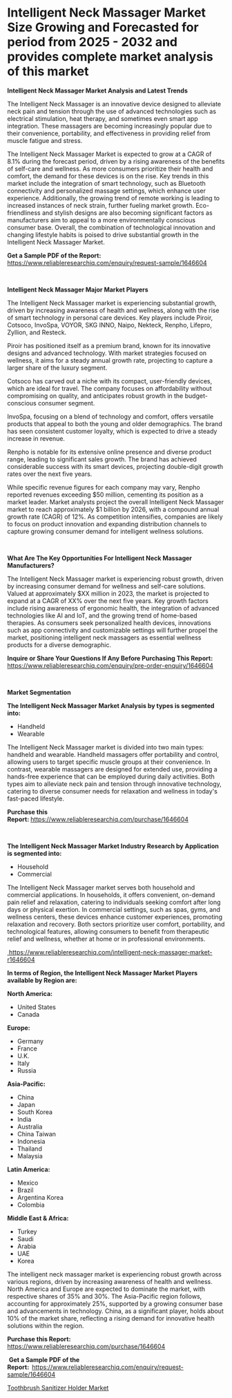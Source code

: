<p><h1>Intelligent Neck Massager Market Size Growing and Forecasted for period from 2025 - 2032 and provides complete market analysis of this market</h1></p><p><strong>Intelligent Neck Massager Market Analysis and Latest Trends</strong></p>
<p><p>The Intelligent Neck Massager is an innovative device designed to alleviate neck pain and tension through the use of advanced technologies such as electrical stimulation, heat therapy, and sometimes even smart app integration. These massagers are becoming increasingly popular due to their convenience, portability, and effectiveness in providing relief from muscle fatigue and stress.</p><p>The Intelligent Neck Massager Market is expected to grow at a CAGR of 8.1% during the forecast period, driven by a rising awareness of the benefits of self-care and wellness. As more consumers prioritize their health and comfort, the demand for these devices is on the rise. Key trends in this market include the integration of smart technology, such as Bluetooth connectivity and personalized massage settings, which enhance user experience. Additionally, the growing trend of remote working is leading to increased instances of neck strain, further fueling market growth. Eco-friendliness and stylish designs are also becoming significant factors as manufacturers aim to appeal to a more environmentally conscious consumer base. Overall, the combination of technological innovation and changing lifestyle habits is poised to drive substantial growth in the Intelligent Neck Massager Market.</p></p>
<p><strong>Get a Sample PDF of the Report:&nbsp;</strong> <a href="https://www.reliableresearchiq.com/enquiry/request-sample/1646604?utm_campaign=2336&utm_medium=2&utm_source=Github&utm_content=ia&utm_term=05042025&utm_id=intelligent-neck-massager">https://www.reliableresearchiq.com/enquiry/request-sample/1646604</a></p>
<p>&nbsp;</p>
<p><strong>Intelligent Neck Massager Major Market Players</strong></p>
<p><p>The Intelligent Neck Massager market is experiencing substantial growth, driven by increasing awareness of health and wellness, along with the rise of smart technology in personal care devices. Key players include Piroir, Cotsoco, InvoSpa, VOYOR, SKG INNO, Naipo, Nekteck, Renpho, Lifepro, Zyllion, and Resteck. </p><p>Piroir has positioned itself as a premium brand, known for its innovative designs and advanced technology. With market strategies focused on wellness, it aims for a steady annual growth rate, projecting to capture a larger share of the luxury segment.</p><p>Cotsoco has carved out a niche with its compact, user-friendly devices, which are ideal for travel. The company focuses on affordability without compromising on quality, and anticipates robust growth in the budget-conscious consumer segment.</p><p>InvoSpa, focusing on a blend of technology and comfort, offers versatile products that appeal to both the young and older demographics. The brand has seen consistent customer loyalty, which is expected to drive a steady increase in revenue.</p><p>Renpho is notable for its extensive online presence and diverse product range, leading to significant sales growth. The brand has achieved considerable success with its smart devices, projecting double-digit growth rates over the next five years.</p><p>While specific revenue figures for each company may vary, Renpho reported revenues exceeding $50 million, cementing its position as a market leader. Market analysts project the overall Intelligent Neck Massager market to reach approximately $1 billion by 2026, with a compound annual growth rate (CAGR) of 12%. As competition intensifies, companies are likely to focus on product innovation and expanding distribution channels to capture growing consumer demand for intelligent wellness solutions.</p></p>
<p>&nbsp;</p>
<p><strong>What Are The Key Opportunities For Intelligent Neck Massager Manufacturers?</strong></p>
<p><p>The Intelligent Neck Massager market is experiencing robust growth, driven by increasing consumer demand for wellness and self-care solutions. Valued at approximately $XX million in 2023, the market is projected to expand at a CAGR of XX% over the next five years. Key growth factors include rising awareness of ergonomic health, the integration of advanced technologies like AI and IoT, and the growing trend of home-based therapies. As consumers seek personalized health devices, innovations such as app connectivity and customizable settings will further propel the market, positioning intelligent neck massagers as essential wellness products for a diverse demographic.</p></p>
<p><strong>Inquire or Share Your Questions If Any Before Purchasing This Report:</strong> <a href="https://www.reliableresearchiq.com/enquiry/pre-order-enquiry/1646604?utm_campaign=2336&utm_medium=2&utm_source=Github&utm_content=ia&utm_term=05042025&utm_id=intelligent-neck-massager">https://www.reliableresearchiq.com/enquiry/pre-order-enquiry/1646604</a></p>
<p>&nbsp;</p>
<p><strong>Market Segmentation</strong></p>
<p><strong>The Intelligent Neck Massager Market Analysis by types is segmented into:</strong></p>
<p><ul><li>Handheld</li><li>Wearable</li></ul></p>
<p><p>The Intelligent Neck Massager market is divided into two main types: handheld and wearable. Handheld massagers offer portability and control, allowing users to target specific muscle groups at their convenience. In contrast, wearable massagers are designed for extended use, providing a hands-free experience that can be employed during daily activities. Both types aim to alleviate neck pain and tension through innovative technology, catering to diverse consumer needs for relaxation and wellness in today's fast-paced lifestyle.</p></p>
<p><strong>Purchase this Report:&nbsp;</strong><a href="https://www.reliableresearchiq.com/purchase/1646604?utm_campaign=2336&utm_medium=2&utm_source=Github&utm_content=ia&utm_term=05042025&utm_id=intelligent-neck-massager">https://www.reliableresearchiq.com/purchase/1646604</a></p>
<p>&nbsp;</p>
<p><strong>The Intelligent Neck Massager Market Industry Research by Application is segmented into:</strong></p>
<p><ul><li>Household</li><li>Commercial</li></ul></p>
<p><p>The Intelligent Neck Massager market serves both household and commercial applications. In households, it offers convenient, on-demand pain relief and relaxation, catering to individuals seeking comfort after long days or physical exertion. In commercial settings, such as spas, gyms, and wellness centers, these devices enhance customer experiences, promoting relaxation and recovery. Both sectors prioritize user comfort, portability, and technological features, allowing consumers to benefit from therapeutic relief and wellness, whether at home or in professional environments.</p></p>
<p><a href="https://www.reliableresearchiq.com/intelligent-neck-massager-market-r1646604?utm_campaign=2336&utm_medium=2&utm_source=Github&utm_content=ia&utm_term=05042025&utm_id=intelligent-neck-massager">&nbsp;https://www.reliableresearchiq.com/intelligent-neck-massager-market-r1646604</a></p>
<p><strong>In terms of Region, the Intelligent Neck Massager Market Players available by Region are:</strong></p>
<p>
    <p> <strong> North America: </strong>
        <ul>
            <li>United States</li>
            <li>Canada</li>
        </ul>
        </p> 
    <p> <strong> Europe: </strong>
        <ul>
            <li>Germany</li>
            <li>France</li>
            <li>U.K.</li>
            <li>Italy</li>
            <li>Russia</li>
        </ul>
        </p> 
    <p> <strong> Asia-Pacific: </strong>
        <ul>
            <li>China</li>
            <li>Japan</li>
            <li>South Korea</li>
            <li>India</li>
            <li>Australia</li>
            <li>China Taiwan</li>
            <li>Indonesia</li>
            <li>Thailand</li>
            <li>Malaysia</li>
        </ul>
        </p> 
    <p> <strong> Latin America: </strong>
        <ul>
            <li>Mexico</li>
            <li>Brazil</li>
            <li>Argentina Korea</li>
            <li>Colombia</li>
        </ul>
        </p> 
    <p> <strong> Middle East & Africa: </strong>
        <ul>
            <li>Turkey</li>
            <li>Saudi</li>
            <li>Arabia</li>
            <li>UAE</li>
            <li>Korea</li>
        </ul>
    </p>
    </p>
<p><p>The intelligent neck massager market is experiencing robust growth across various regions, driven by increasing awareness of health and wellness. North America and Europe are expected to dominate the market, with respective shares of 35% and 30%. The Asia-Pacific region follows, accounting for approximately 25%, supported by a growing consumer base and advancements in technology. China, as a significant player, holds about 10% of the market share, reflecting a rising demand for innovative health solutions within the region.</p></p>
<p><strong>Purchase this Report: </strong><a href="https://www.reliableresearchiq.com/purchase/1646604?utm_campaign=2336&utm_medium=2&utm_source=Github&utm_content=ia&utm_term=05042025&utm_id=intelligent-neck-massager">https://www.reliableresearchiq.com/purchase/1646604</a></p>
<p>&nbsp;<strong>Get a Sample PDF of the Report:&nbsp;&nbsp;</strong><a href="https://www.reliableresearchiq.com/enquiry/request-sample/1646604?utm_campaign=2336&utm_medium=2&utm_source=Github&utm_content=ia&utm_term=05042025&utm_id=intelligent-neck-massager">https://www.reliableresearchiq.com/enquiry/request-sample/1646604</a></p>
<p><strong></strong></p>
<p><p><a href="https://github.com/boitafbg/Market-Research-Report-List-1/blob/main/toothbrush-sanitizer-holder-market.md?utm_campaign=2336&utm_medium=2&utm_source=Github&utm_content=ia&utm_term=05042025&utm_id=intelligent-neck-massager">Toothbrush Sanitizer Holder Market</a></p></p>